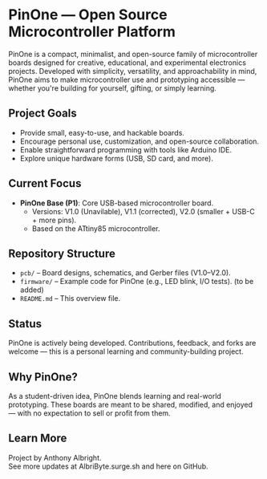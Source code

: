 # PinOne — Open Source Microcontroller Platform

PinOne is a compact, minimalist, and open-source family of microcontroller boards designed for creative, educational, and experimental electronics projects. Developed with simplicity, versatility, and approachability in mind, PinOne aims to make microcontroller use and prototyping accessible — whether you're building for yourself, gifting, or simply learning.

## Project Goals
- Provide small, easy-to-use, and hackable boards.
- Encourage personal use, customization, and open-source collaboration.
- Enable straightforward programming with tools like Arduino IDE.
- Explore unique hardware forms (USB, SD card, and more).

## Current Focus
- **PinOne Base (P1)**: Core USB-based microcontroller board.
  - Versions: V1.0 (Unavilable), V1.1 (corrected), V2.0 (smaller + USB-C + more pins).
  - Based on the ATtiny85 microcontroller.

## Repository Structure
- `pcb/` – Board designs, schematics, and Gerber files (V1.0–V2.0).
- `firmware/` – Example code for PinOne (e.g., LED blink, I/O tests). (to be added)
- `README.md` – This overview file.


## Status
PinOne is actively being developed. Contributions, feedback, and forks are welcome — this is a personal learning and community-building project.

## Why PinOne?
As a student-driven idea, PinOne blends learning and real-world prototyping. These boards are meant to be shared, modified, and enjoyed — with no expectation to sell or profit from them.

## Learn More
Project by Anthony Albright.  
See more updates at AlbriByte.surge.sh and here on GitHub.
